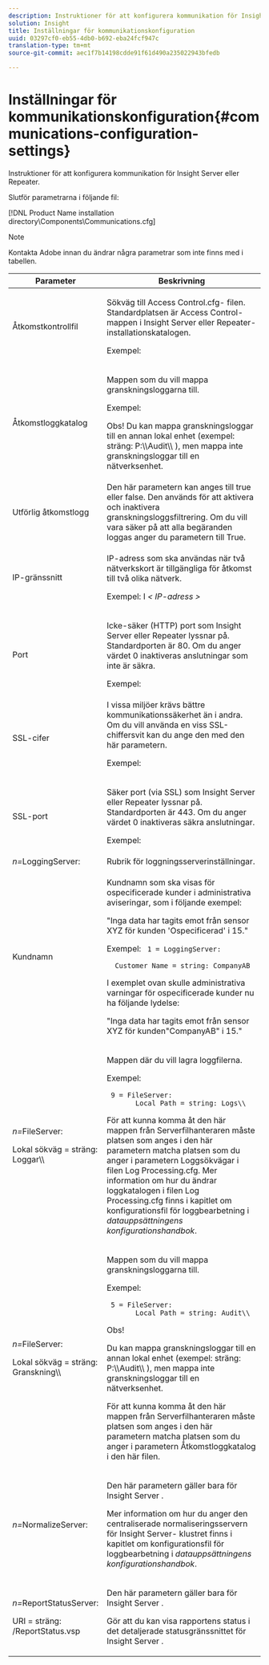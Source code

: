 ```yaml
---
description: Instruktioner för att konfigurera kommunikation för Insight Server eller Repeater.
solution: Insight
title: Inställningar för kommunikationskonfiguration
uuid: 03297cf0-eb55-4db0-b692-eba24fcf947c
translation-type: tm+mt
source-git-commit: aec1f7b14198cdde91f61d490a235022943bfedb

---
```



# Inställningar för kommunikationskonfiguration{#communications-configuration-settings}

Instruktioner för att konfigurera kommunikation för Insight Server eller Repeater.

Slutför parametrarna i följande fil:

[!DNL Product Name installation directory\Components\Communications.cfg]

>[!NOTE]
>
>Kontakta Adobe innan du ändrar några parametrar som inte finns med i tabellen.

<table id="table_C87F1150E53548F484A8C0CFE91F1079"> 
 <thead> 
  <tr> 
   <th colname="col1" class="entry"> Parameter </th> 
   <th colname="col2" class="entry"> Beskrivning </th> 
  </tr> 
 </thead>
 <tbody> 
  <tr> 
   <td colname="col1"> Åtkomstkontrollfil </td> 
   <td colname="col2"> <p>Sökväg till <span class="filepath"> Access Control.cfg- </span> filen. Standardplatsen är <span class="filepath"> Access Control- </span> mappen i <span class="keyword"> Insight Server </span> eller <span class="wintitle"> Repeater- </span> installationskatalogen. </p> <p>Exempel: <filepath></filepath> </p> </td> 
  </tr> 
  <tr> 
   <td colname="col1"> Åtkomstloggkatalog </td> 
   <td colname="col2"> <p>Mappen som du vill mappa granskningsloggarna till. </p> <p>Exempel: <filepath></filepath> </p> <p> <p>Obs!  Du kan mappa granskningsloggar till en annan lokal enhet (exempel: <span class="filepath"> sträng: P:\\Audit\\ </span>), men mappa inte granskningsloggar till en nätverksenhet. </p> </p> </td> 
  </tr> 
  <tr> 
   <td colname="col1"> Utförlig åtkomstlogg </td> 
   <td colname="col2"> Den här parametern kan anges till true eller false. Den används för att aktivera och inaktivera granskningsloggsfiltrering. Om du vill vara säker på att alla begäranden loggas anger du parametern till True. </td> 
  </tr> 
  <tr> 
   <td colname="col1"> IP-gränssnitt </td> 
   <td colname="col2"> <p>IP-adress som ska användas när två nätverkskort är tillgängliga för åtkomst till två olika nätverk. </p> <p>Exempel: I <filepath></filepath><i>&lt; <span class="filepath"> IP-adress </span>&gt;</i> </p> </td> 
  </tr> 
  <tr> 
   <td colname="col1"> Port </td> 
   <td colname="col2"> <p>Icke-säker (HTTP) port som <span class="keyword"> Insight Server </span> eller <span class="wintitle"> Repeater </span> lyssnar på. Standardporten är 80. Om du anger värdet 0 inaktiveras anslutningar som inte är säkra. </p> <p>Exempel: <filepath></filepath> </p> </td> 
  </tr> 
  <tr> 
   <td colname="col1"> SSL-cifer </td> 
   <td colname="col2"> I vissa miljöer krävs bättre kommunikationssäkerhet än i andra. Om du vill använda en viss SSL-chiffersvit kan du ange den med den här parametern. <p>Exempel: <filepath></filepath> </p> </td> 
  </tr> 
  <tr> 
   <td colname="col1"> SSL-port </td> 
   <td colname="col2"> <p>Säker port (via SSL) som <span class="keyword"> Insight Server </span> eller <span class="wintitle"> Repeater </span> lyssnar på. Standardporten är 443. Om du anger värdet 0 inaktiveras säkra anslutningar. </p> <p>Exempel: <span class="filepath"></span> </p> <filepath></filepath> </td> 
  </tr> 
  <tr> 
   <td colname="col1"> <i>n=</i>LoggingServer: </td> 
   <td colname="col2"> Rubrik för loggningsserverinställningar. </td> 
  </tr> 
  <tr> 
   <td colname="col1"> Kundnamn </td> 
   <td colname="col2"> <p>Kundnamn som ska visas för ospecificerade kunder i administrativa aviseringar, som i följande exempel: </p> <p>"Inga data har tagits emot från sensor XYZ för kunden 'Ospecificerad' i 15." </p> <p>Exempel: <code> 1&nbsp;=&nbsp;LoggingServer:&nbsp; 
      &nbsp;&nbsp;Customer&nbsp;Name&nbsp;=&nbsp;string:&nbsp;CompanyAB </code> </p> <p>I exemplet ovan skulle administrativa varningar för ospecificerade kunder nu ha följande lydelse: </p> <p>"Inga data har tagits emot från sensor XYZ för kunden"CompanyAB" i 15." </p> </td> 
  </tr> 
  <tr> 
   <td colname="col1"> <p> <i>n=</i>FileServer: </p> <p> Lokal sökväg = sträng: Loggar\\ </p> </td> 
   <td colname="col2"> <p>Mappen där du vill lagra loggfilerna. </p> <p>Exempel: </p> <code> 9&nbsp;=&nbsp;FileServer:&nbsp; 
     &nbsp;&nbsp;Local&nbsp;Path&nbsp;=&nbsp;string:&nbsp;Logs\\ </code> <p>För att kunna komma åt den här mappen från <span class="wintitle"> Serverfilhanteraren </span>måste platsen som anges i den här parametern matcha platsen som du anger i parametern Loggsökvägar i <span class="filepath"> filen </span> Log Processing.cfg. Mer information om hur du ändrar loggkatalogen i <span class="filepath"> filen </span> Log Processing.cfg finns i kapitlet om konfigurationsfil för loggbearbetning i <i>datauppsättningens konfigurationshandbok</i>. </p> </td> 
  </tr> 
  <tr> 
   <td colname="col1"> <p> <i>n=</i>FileServer: </p> <p> Lokal sökväg = sträng: Granskning\\ </p> </td> 
   <td colname="col2"> <p>Mappen som du vill mappa granskningsloggarna till. </p> <p>Exempel: </p> <code> 5&nbsp;=&nbsp;FileServer:&nbsp; 
     &nbsp;&nbsp;Local&nbsp;Path&nbsp;=&nbsp;string:&nbsp;Audit\\ </code> <p>Obs!  <p>Du kan mappa granskningsloggar till en annan lokal enhet (exempel: <span class="filepath"> sträng: P:\\Audit\\ </span>), men mappa inte granskningsloggar till en nätverksenhet. </p> <p>För att kunna komma åt den här mappen från <span class="wintitle"> Serverfilhanteraren </span>måste platsen som anges i den här parametern matcha platsen som du anger i parametern Åtkomstloggkatalog i den här filen. </p> </p> </td> 
  </tr> 
  <tr> 
   <td colname="col1"> <i>n=</i>NormalizeServer: </td> 
   <td colname="col2"> <p>Den här parametern gäller bara för <span class="keyword"> Insight Server </span>. </p> <p>Mer information om hur du anger den centraliserade normaliseringsservern för <span class="keyword"> Insight Server- </span> klustret finns i kapitlet om konfigurationsfil för loggbearbetning i <i>datauppsättningens konfigurationshandbok</i>. </p> </td> 
  </tr> 
  <tr> 
   <td colname="col1"> <p> <i>n=</i>ReportStatusServer: </p> <p> URI = sträng: /ReportStatus.vsp </p> </td> 
   <td colname="col2"> <p>Den här parametern gäller bara för <span class="keyword"> Insight Server </span>. </p> <p>Gör att du kan visa <span class="keyword"> rapportens </span> status i det detaljerade statusgränssnittet för <span class="keyword"> Insight Server </span>. </p> </td> 
  </tr> 
 </tbody> 
</table>

